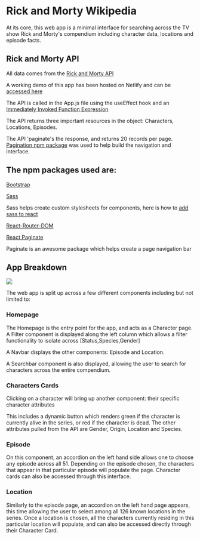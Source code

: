 # Rick and Morty Wikipedia

At its core, this web app is a minimal interface for searching across the TV show Rick and Morty's compendium including character data, locations and episode facts.

## Rick and Morty API

All data comes from the [Rick and Morty API](https://rickandmortyapi.com/)

A working demo of this app has been hosted on Netlify and can be [accessed here](https://rickandmortyflatiron.netlify.app/)

The API is called in the App.js file using the useEffect hook and an [Immediately Invoked Function Expression](https://www.javascripttutorial.net/javascript-immediately-invoked-function-expression-iife/)

The API returns three important resources in the object: Characters, Locations, Episodes.

The API 'paginate's the response, and returns 20 records per page. [Pagination npm package](https://academind.com/tutorials/reactjs-pagination) was used to help build the navigation and interface.

## The npm packages used are:

[Bootstrap](https://getbootstrap.com/)

[Sass](https://www.npmjs.com/package/sass)

Sass helps create custom stylesheets for components, here is how to [add sass to react](https://medium.com/nerd-for-tech/add-sass-to-your-react-app-in-2021-here-is-how-c7260c323a5a)

[React-Router-DOM](https://www.npmjs.com/package/react-router-dom)

[React Paginate](https://www.npmjs.com/package/react-paginate)

Paginate is an awesome package which helps create a page navigation bar

## App Breakdown

![](rickandmorty.gif)


The web app is split up across a few different components including but not limited to:

### Homepage

The Homepage is the entry point for the app, and acts as a Character page. A Filter component is displayed along the left column which allows a filter functionality to isolate across [Status,Species,Gender]

A Navbar displays the other components: Episode and Location.

A Searchbar component is also displayed, allowing the user to search for characters across the entire compendium.

### Characters Cards

Clicking on a character will bring up another component: their specific character attributes

This includes a dynamic button which renders green if the character is currently alive in the series, or red if the character is dead. The other attributes pulled from the API are Gender, Origin, Location and Species.

### Episode

On this component, an accordion on the left hand side allows one to choose any episode across all 51. Depending on the episode chosen, the characters that appear in that particular episode will populate the page. Character cards can also be accessed through this interface.

### Location

Similarly to the episode page, an accordion on the left hand page appears, this time allowing the user to select among all 126 known locations in the series. Once a location is chosen, all the characters currently residing in this particular location will populate, and can also be accessed directly through their Character Card.
